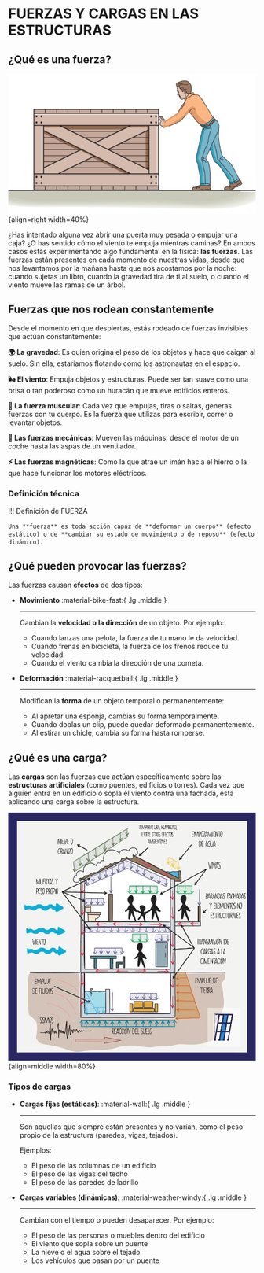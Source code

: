 # FUERZAS Y CARGAS EN LAS ESTRUCTURAS

## ¿Qué es una **fuerza**?

![Fuerza](./media/fuerza2.png){align=right width=40%}

¿Has intentado alguna vez abrir una puerta muy pesada o empujar una caja? ¿O has sentido cómo el viento te empuja mientras caminas? En ambos casos estás experimentando algo fundamental en la física: **las fuerzas**. Las fuerzas están presentes en cada momento de nuestras vidas, desde que nos levantamos por la mañana hasta que nos acostamos por la noche: cuando sujetas un libro, cuando la gravedad tira de ti al suelo, o cuando el viento mueve las ramas de un árbol.

## Fuerzas que nos rodean constantemente

Desde el momento en que despiertas, estás rodeado de fuerzas invisibles que actúan constantemente:

**🌍 La gravedad**: Es quien origina el peso de los objetos y hace que caigan al suelo. Sin ella, estaríamos flotando como los astronautas en el espacio.

**🌬️ El viento**: Empuja objetos y estructuras. Puede ser tan suave como una brisa o tan poderoso como un huracán que mueve edificios enteros.

**💪 La fuerza muscular**: Cada vez que empujas, tiras o saltas, generas fuerzas con tu cuerpo. Es la fuerza que utilizas para escribir, correr o levantar objetos.

**🚗 Las fuerzas mecánicas**: Mueven las máquinas, desde el motor de un coche hasta las aspas de un ventilador.

**⚡ Las fuerzas magnéticas**: Como la que atrae un imán hacia el hierro o la que hace funcionar los motores eléctricos.

### Definición técnica

!!! Definición de FUERZA

    Una **fuerza** es toda acción capaz de **deformar un cuerpo** (efecto estático) o de **cambiar su estado de movimiento o de reposo** (efecto dinámico).

## ¿Qué pueden provocar las fuerzas?

Las fuerzas causan **efectos** de dos tipos:

<div class="grid cards" markdown>

-   __Movimiento__ :material-bike-fast:{ .lg .middle }

    ---

    Cambian la **velocidad o la dirección** de un objeto. Por ejemplo:

    * Cuando lanzas una pelota, la fuerza de tu mano le da velocidad.
    * Cuando frenas en bicicleta, la fuerza de los frenos reduce tu velocidad.
    * Cuando el viento cambia la dirección de una cometa.

-   __Deformación__ :material-racquetball:{ .lg .middle }

    ---
    Modifican la **forma** de un objeto temporal o permanentemente:

    - Al apretar una esponja, cambias su forma temporalmente.
    - Cuando doblas un clip, puede quedar deformado permanentemente.
    - Al estirar un chicle, cambia su forma hasta romperse.

</div>

## ¿Qué es una **carga**?

Las **cargas** son las fuerzas que actúan específicamente sobre las **estructuras artificiales** (como puentes, edificios o torres). Cada vez que alguien entra en un edificio o sopla el viento contra una fachada, está aplicando una carga sobre la estructura.

![](media/cargas.jpg){align=middle width=80%}

### Tipos de cargas


<div class="grid cards" markdown>

-   **Cargas fijas (estáticas)**: :material-wall:{ .lg .middle }

    ---
    Son aquellas que siempre están presentes y no varían, como el peso propio de la estructura (paredes, vigas, tejados).

    Ejemplos:

    - El peso de las columnas de un edificio
    - El peso de las vigas del techo
    - El peso de las paredes de ladrillo

-   **Cargas variables (dinámicas)**: :material-weather-windy:{ .lg .middle }

    ---
    Cambian con el tiempo o pueden desaparecer. Por ejemplo:

    - El peso de las personas o muebles dentro del edificio
    - El viento que sopla sobre un puente
    - La nieve o el agua sobre el tejado
    - Los vehículos que pasan por un puente

</div>

